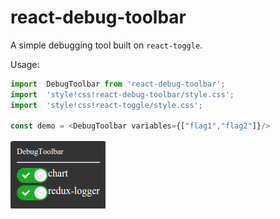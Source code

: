 # react-debug-toolbar

A simple debugging tool built on `react-toggle`.

Usage:

```js
import  DebugToolbar from 'react-debug-toolbar';
import  'style!css!react-debug-toolbar/style.css';
import  'style!css!react-toggle/style.css';

const demo = <DebugToolbar variables={["flag1","flag2"]}/>
```


![screenshot](docs/screenshot.png)